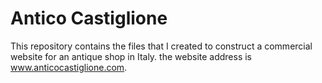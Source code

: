 # Antico Castiglione
This repository contains the files that I created to construct a commercial website for an antique shop in Italy. the website 
address is www.anticocastiglione.com.
